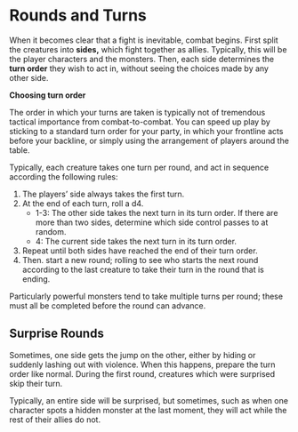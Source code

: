 # Rounds and Turns

When it becomes clear that a fight is inevitable, combat begins. First split the creatures into **sides,** which fight together as allies. Typically, this will be the player characters and the monsters. Then, each side determines the **turn order** they wish to act in, without seeing the choices made by any other side.

<div class="infobox">

**Choosing turn order**

The order in which your turns are taken is typically not of tremendous tactical importance from combat-to-combat. You can speed up play by sticking to a standard turn order for your party, in which your frontline acts before your backline, or simply using the arrangement of players around the table.
</div>

Typically, each creature takes one turn per round, and act in sequence according the following rules:
1. The players’ side always takes the first turn. 
1. At the end of each turn, roll a d4.
	* 1-3: The other side takes the next turn in its turn order. If there are more than two sides, determine which side control passes to at random.
	* 4: The current side takes the next turn in its turn order.
1. Repeat until both sides have reached the end of their turn order.
1. Then. start a new round; rolling to see who starts the next round according to the last creature to take their turn in the round that is ending.

Particularly powerful monsters tend to take multiple turns per round; these must all be completed before the round can advance.


## Surprise Rounds
Sometimes, one side gets the jump on the other, either by hiding or suddenly lashing out with violence. When this happens, prepare the turn order like normal. During the first round, creatures which were surprised skip their turn.

Typically, an entire side will be surprised, but sometimes, such as when one character spots a hidden monster at the last moment, they will act while the rest of their allies do not.
